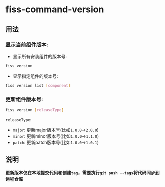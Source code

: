 # fiss-command-version

## 用法

### 显示当前组件版本:
+ 显示所有安装组件的版本号:
```bash
fiss version
```
+ 显示指定组件的版本号:
```bash
fiss version list [component]
```

### 更新组件版本号:
```bash
fiss version [releaseType]
```
`releaseType`:
+ `major`: 更新major版本号(比如`1.0.0`->`2.0.0`)
+ `minor`: 更新minor版本号(比如`1.0.0`->`1.1.0`)
+ `patch`: 更新patch版本号(比如`1.0.0`->`1.0.1`)

## 说明
**更新版本仅在本地提交代码和创建`tag`，需要执行`git push --tags`将代码同步到远程仓库**
